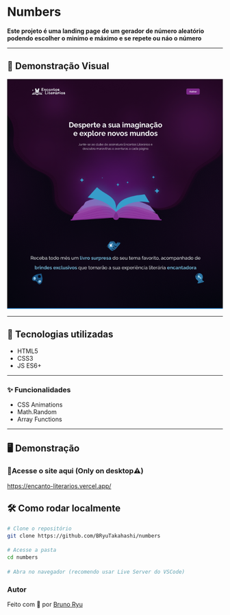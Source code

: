# Numbers

**Este projeto é uma landing page de um gerador de número aleatório podendo escolher o minímo e máximo e se repete ou náo o número**

---

## 📸 Demonstração Visual

![Página do Numbers](https://github.com/BRyuTakahashi/encanto-literarios/blob/main/assets/screenshots/Captura%20de%20tela%202025-06-22%20231449.png)

---

## 🚀 Tecnologias utilizadas

- HTML5
- CSS3
- JS ES6+

---

### ✨ Funcionalidades

* CSS Animations
* Math.Random
* Array Functions

---

## 🖥️ Demonstração

### 🔗Acesse o site aqui (Only on desktop⚠️)
https://encanto-literarios.vercel.app/

## 🛠️ Como rodar localmente

```bash
# Clone o repositório
git clone https://github.com/BRyuTakahashi/numbers

# Acesse a pasta
cd numbers

# Abra no navegador (recomendo usar Live Server do VSCode)

```

### Autor
Feito com 💙 por [Bruno Ryu](https://github.com/BRyuTakahashi)
